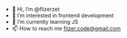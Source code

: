 - 👋 Hi, I’m @flizerzet
- 👀 I’m interested in frontend development
- 🌱 I’m currently learning JS
- 📫 How to reach me flizer.code@gmail.com

<!---
flizerzet/flizerzet is a ✨ special ✨ repository because its `README.md` (this file) appears on your GitHub profile.
You can click the Preview link to take a look at your changes.
--->
